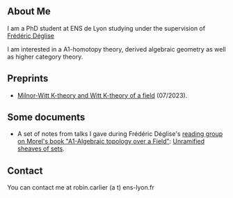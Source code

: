 ## About Me
I am a PhD student at ENS de Lyon studying under the supervision of [Frédéric Déglise](http://deglise.perso.math.cnrs.fr/)

I am interested in a A1-homotopy theory, derived algebraic geometry as well as higher category theory.
## Preprints
- [Milnor-Witt K-theory and Witt K-theory of a field](https://arxiv.org/abs/2306.16985) (07/2023).

## Some documents 
- A set of notes from talks I gave during Frédéric Déglise's [reading group on Morel's book "A1-Algebraic topology over a Field"](http://deglise.perso.math.cnrs.fr/Morel.html): [Unramified sheaves of sets](/documents/unramified_sheaves.pdf).

## Contact
You can contact me at robin.carlier (a t) ens-lyon.fr
